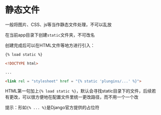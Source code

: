 # 静态文件

一般将图片、CSS、js等当作静态文件处理，不可以乱放

在当前app目录下创建`static`文件夹，不可改名

创建完成后可以在HTML文件等地方进行引入：

```html
{% load static %}

<!DOCTYPE html>

...

<link rel = "stylesheet" href = "{% static 'plungins/...' %}">

```

HTML第一句加上`{% load static %}`，默认会寻找static目录下的文件，后续若有更改，可以很方便地在配置文件里统一更改路径，而不用一个一个改

提示：形如`{% ... %}`是Django官方提供的占位符
